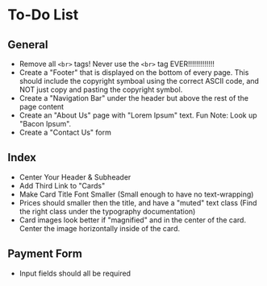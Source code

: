 # To-Do List

## General

- Remove all `<br>` tags! Never use the `<br>` tag EVER!!!!!!!!!!!!!
- Create a "Footer" that is displayed on the bottom of every page. This should include the copyright symboal using the correct ASCII code, and NOT just copy and pasting the copyright symbol.
- Create a "Navigation Bar" under the header but above the rest of the page content
- Create an "About Us" page with "Lorem Ipsum" text. Fun Note: Look up "Bacon Ipsum".
- Create a "Contact Us" form

## Index

- Center Your Header & Subheader
- Add Third Link to "Cards"
- Make Card Title Font Smaller (Small enough to have no text-wrapping)
- Prices should smaller then the title, and have a "muted" text class (Find the right class under the typography documentation)
- Card images look better if "magnified" and in the center of the card. Center the image horizontally inside of the card.

## Payment Form

- Input fields should all be required
